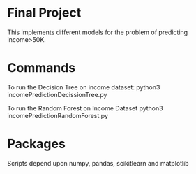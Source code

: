 # Final Project
This implements different models for the problem of predicting income>50K.
# Commands
To run the Decision Tree on income dataset:
python3 incomePredictionDecissionTree.py

To run the Random Forest on Income Dataset
python3 incomePredictionRandomForest.py

# Packages
Scripts depend upon numpy, pandas, scikitlearn and matplotlib


